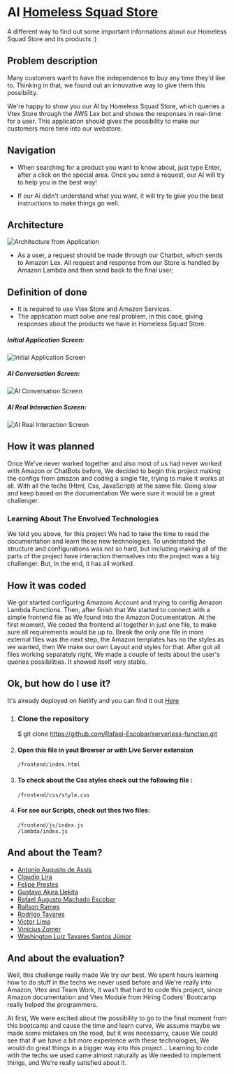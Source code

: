 
# AI [Homeless Squad Store](https://hiringcoders2.myvtex.com/)


A different way to find out some important informations about our Homeless Squad Store and its products :)

## Problem description

Many customers want to have the independence to buy any time they'd like to. Thinking in that, we found out an innovative way to give them this possibility.


We're happy to show you our AI by Homeless Squad Store, which queries a Vtex Store through the AWS Lex bot and shows the responses in real-time for a user. This application should gives the possibility to make our customers more time into our webstore.

## Navigation
 - When searching for a product you want to know about, just type Enter, after a click on the special area. Once you send a request, our AI will try to help you in the best way!
 
- If our Ai didn't understand what you want, it will try to give you the best instructions to make things go well.
 

## Architecture


 ![Architecture from Application](https://media.discordapp.net/attachments/748631628665847850/755232872910028800/unknown.png) 
 
- As a user, a request should be made through our Chatbot, which sends to Amazon Lex. All request and response from our Store is handled by Amazon Lambda and then send back to the final user;
 

## Definition of done
- It is required to use Vtex Store and Amazon Services.
- The application must solve one real problem, in this case, giving responses about the products we have in Homeless Squad Store.
##### Initial Application Screen:

 ![Initial Application Screen](https://uploaddeimagens.com.br/images/002/879/524/full/Captura_de_Tela_2020-09-15_a%CC%80s_00.48.58.png?1600141869) 

##### AI Conversation Screen:

 ![AI Conversation Screen](https://uploaddeimagens.com.br/images/002/879/525/full/Captura_de_Tela_2020-09-15_a%CC%80s_00.49.12.png?1600141888) 

##### AI Real Interaction Screen:

 ![AI Real Interaction Screen](https://uploaddeimagens.com.br/images/002/879/527/full/Captura_de_Tela_2020-09-15_a%CC%80s_00.50.01.png?1600141907) 

## How it was planned

Once We've never worked together and also most of us had never worked with Amazon or ChatBots before, We decided to begin this project making the configs from amazon and coding a single file, trying to make it works at all. With all the techs (Html, Css, JavaScript) at the same file. Going slow and keep based on the documentation We were sure it would be a great challenger.

### Learning About The Envolved Technologies

We told you above, for this project We had to take the time to read the documentation and learn these new technologies. To understand the structure and configurations was not so hard, but including making all of the parts of the project have interaction themselves into the project was a big challenger. But, in the end, it has all worked.

## How it was coded

We got started configuring Amazons Account and trying to config Amazon Lambda Functions. Then, after finish that We started to connect with a simple frontend file as We found into the Amazon Documentation. At the first moment, We coded the frontend all together in just one file, to make sure all requirements would be up to. Break the only one file in more external files was the next step, the Amazon templates has no the styles as we wanted, then We make our own Layout and styles for that. After got all files working separately right, We made a couple of tests about the user's queries possibilities. It showed itself very stable.


## Ok, but how do I use it?
 It's already deployed on Netlify and you can find it out [Here](https://homeless-bot.netlify.app/)
 1. ### Clone the repository
    
    $ git clone https://github.com/Rafael-Escobar/serverless-function.git

2. ####  Open this file in yout Browser or with Live Server extension
    ```
    /frontend/index.html
    ```

3. #### To check about the Css styles check out the following file :
    ```
    /frontend/css/style.css
    ```

4. #### For see our Scripts, check out thes two files:
    ```
    /frontend/js/index.js
    /lambda/index.js
    ```

## And about the Team?
- [Antonio Augusto de Assis](https://github.com/antonio-arcanjo)
- [Claudio Lira](https://github.com/macindex)
- [Felipe Prestes](https://github.com/feprestes)
- [Gustavo Akira Uekita](#)
- [Rafael Augusto Machado Escobar](https://github.com/Rafael-Escobar)
- [Railson Rames](#)
- [Rodrigo Tavares](https://github.com/rtavaresramos)
- [Victor Lima](https://github.com/VictorLima2003)
- [Vinícius Zomer](#)
- [Washington Luiz Tavares Santos Júnior](https://github.com/wjuniori)

## And about the evaluation?

Well, this challenge really made We try our best. We spent hours learning how to do stuff in the techs we never used before and We're really into Amazon, Vtex and Team Work, it was't that hard to code this project, since Amazon documentation and Vtex Module from Hiring Coders' Bootcamp really helped the programmers.

At first, We were excited about the possibility to go to the final moment from this bootcamp and cause the time and learn curve, We assume maybe we made some mistakes on the road, but it was necessarry, cause We could see that if we have a bit more experience with these technologies, We would do great things in a bigger way into this project... Learning to code with the techs we used came almost naturally as We needed to implement things, and We're really satisfied about it.
